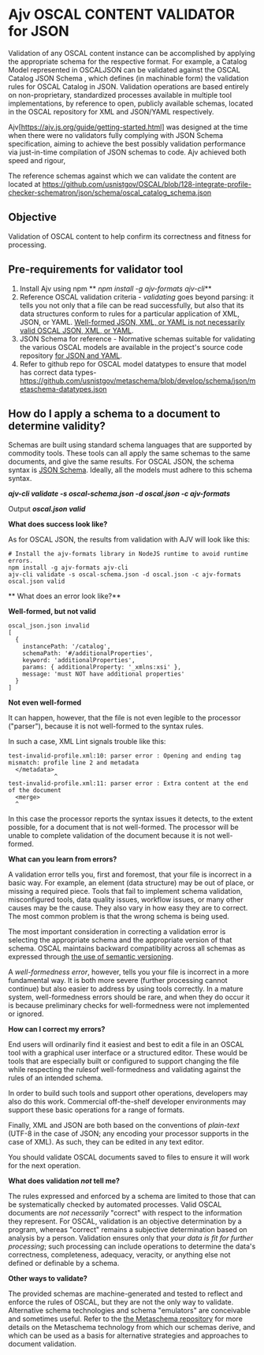 # **Ajv OSCAL CONTENT VALIDATOR for JSON**

Validation of any OSCAL content instance can be accomplished by applying the appropriate schema for the respective format. For example, a Catalog Model represented in OSCALJSON can be validated against the OSCAL Catalog JSON Schema , which defines (in machinable form) the validation rules for OSCAL Catalog in JSON. Validation operations are based entirely on non-proprietary, standardized processes available in multiple tool implementations, by reference to open, publicly available schemas, located in the OSCAL repository for XML and JSON/YAML respectively.

Ajv[https://ajv.js.org/guide/getting-started.html] was designed at the time when there were no validators fully complying with JSON Schema specification, aiming to achieve the best possibly validation performance via just-in-time compilation of JSON schemas to code. Ajv achieved both speed and rigour,

The reference schemas against which we can validate the content are located at https://github.com/usnistgov/OSCAL/blob/128-integrate-profile-checker-schematron/json/schema/oscal_catalog_schema.json

## **Objective**

Validation of OSCAL content to help confirm its correctness and fitness for processing.

## **Pre-requirements for validator tool**

1. Install Ajv using npm
  ** _npm install -g ajv-formats ajv-cli_**
3. Reference OSCAL validation criteria -  *validating* goes beyond parsing: it tells you not only that a file can be read successfully, but also that its data structures conform to rules for a particular application of XML, JSON, or YAML. [Well-formed JSON, XML, or YAML is not necessarily valid OSCAL JSON, XML, or YAML](https://pages.nist.gov/OSCAL/concepts/layer/validation/).
4. JSON Schema for reference -  Normative schemas suitable for validating the various OSCAL models are available in the project's source code repository [for JSON and YAML](https://github.com/usnistgov/OSCAL/tree/main/json/schema).
5. Refer to github repo for OSCAL model datatypes to ensure that model has correct data types- https://github.com/usnistgov/metaschema/blob/develop/schema/json/metaschema-datatypes.json

## How do I apply a schema to a document to determine validity?

Schemas are built using standard schema languages that are supported by commodity tools. These tools can all apply the same schemas to the same documents, and give the same results.
For OSCAL JSON, the schema syntax is [JSON Schema](https://json-schema.org/). Ideally, all the models must adhere to this schema syntax.

**_ajv-cli validate -s oscal-schema.json -d oscal.json -c ajv-formats_**

Output
**_oscal.json valid_**

**What does success look like?**

As for OSCAL JSON, the results from validation with AJV will look like this:
```
# Install the ajv-formats library in NodeJS runtime to avoid runtime errors.
npm install -g ajv-formats ajv-cli
ajv-cli validate -s oscal-schema.json -d oscal.json -c ajv-formats
oscal.json valid
```

** What does an error look like?**

**Well-formed, but not valid**

```
oscal_json.json invalid
[
  {
    instancePath: '/catalog',
    schemaPath: '#/additionalProperties',
    keyword: 'additionalProperties',
    params: { additionalProperty: '_xmlns:xsi' },
    message: 'must NOT have additional properties'
  }
]
```

**Not even well-formed**

It can happen, however, that the file is not even legible to the processor ("parser"), because it is not well-formed to the syntax rules.

In such a case, XML Lint signals trouble like this:

```
test-invalid-profile.xml:10: parser error : Opening and ending tag mismatch: profile line 2 and metadata
  </metadata>
             ^
test-invalid-profile.xml:11: parser error : Extra content at the end of the document
  <merge>
  ^
```

In this case the processor reports the syntax issues it detects, to the extent possible, for a document that is not well-formed. The processor will be unable to complete validation of the document because it is not well-formed.

**What can you learn from errors?**

A validation error tells you, first and foremost, that your file is incorrect in a basic way. For example, an element (data structure) may be out of place, or missing a required piece. Tools that fail to implement schema validation, misconfigured tools, data quality issues, workflow issues, or many other causes may be the cause. They also vary in how easy they are to correct. The most common problem is that the wrong schema is being used.

The most important consideration in correcting a validation error is selecting the appropriate schema and the appropriate version of that schema. OSCAL maintains backward compatibility across all schemas as expressed through [the use of semantic versioning](https://github.com/usnistgov/OSCAL/blob/main/docs/content/downloads/_index.md#oscal-releases).

A *well-formedness error*, however, tells you your file is incorrect in a more fundamental way. It is both more severe (further processing cannot continue) but also easier to address by using tools correctly. In a mature system, well-formedness errors should be rare, and when they do occur it is because preliminary checks for well-formedness were not implemented or ignored.

**How can I correct my errors?**

End users will ordinarily find it easiest and best to edit a file in an OSCAL tool with a graphical user interface or a structured editor. These would be tools that are especially built or configured to support changing the file while respecting the rulesof well-formedness and validating against the rules of an intended schema.

In order to build such tools and support other operations, developers may also do this work. Commercial off-the-shelf developer environments may support these basic operations for a range of formats.

Finally, XML and JSON are both based on the conventions of *plain-text* (UTF-8 in the case of JSON; any encoding your processor supports in the case of XML). As such, they can be edited in any text editor.

You should validate OSCAL documents saved to files to ensure it will work for the next operation.

**What does validation *not* tell me?**

The rules expressed and enforced by a schema are limited to those that can be systematically checked by automated processes. Valid OSCAL documents are *not necessarily* "correct" with respect to the information they represent. For OSCAL, validation is an objective determination by a program, whereas "correct" remains a subjective determination based on analysis by a person. Validation ensures only that *your data is fit for further processing*; such processing can include operations to determine the data's correctness, completeness, adequacy, veracity, or anything else not defined or definable by a schema. 


 **Other ways to validate?**

The provided schemas are machine-generated and tested to reflect and enforce the rules of OSCAL, but they are not the only way to validate. Alternative schema technologies and schema "emulators" are conceivable and sometimes useful. Refer to the [the Metaschema repository](https://github.com/usnistgov/metaschema/) for more details on the Metaschema technology from which our schemas derive, and which can be used as a basis for alternative strategies and approaches to document validation.
